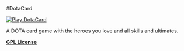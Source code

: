 #DotaCard

[![Play DotaCard](http://rafaelcastrocouto.github.io/dotacard/img/banner.jpg)][1]

  [1]: http://rafaelcastrocouto.github.com/dotacard

A DOTA card game with the heroes you love and all skills and ultimates.

__[GPL License](http://opensource.org/licenses/gpl-3.0.html)__